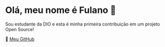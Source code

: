 # Olá, meu nome é Fulano 👋

Sou estudante da DIO e esta é minha primeira contribuição em um projeto Open Source!

🔗 [Meu GitHub](https://github.com/JacksonTechPro)
